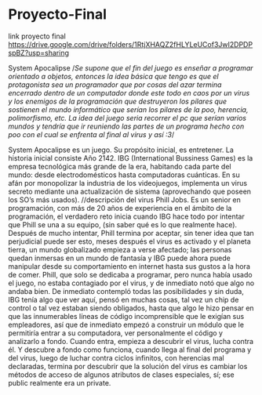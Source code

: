 # Proyecto-Final

link proyecto final https://drive.google.com/drive/folders/1RtjXHAQZ2fHLYLeUCof3JwI2DPDPspBZ?usp=sharing

System Apocalipse
/*Se supone que el fin del juego es enseñar a programar orientado a objetos, entonces la idea básica que tengo es que el protagonista sea un programador que por cosas del azar termina encerrado dentro de un computador donde este todo en caos por un virus y los enemigos de la programación que destruyeron los pilares que sostienen el mundo informático que serían los pilares de la poo, herencia, polimorfismo, etc.
La idea del juego seria recorrer el pc que serían varios mundos y tendría que ir reuniendo las partes de un programa hecho con poo con el cual se enfrenta al final al virus y así :3*/

System Apocalipse es un juego. Su propósito inicial, es entretener.
La historia inicial consiste 
Año 2142. IBG (International Bussiness Games) es la empresa tecnológica más grande de la era, habitando cada parte del mundo: desde electrodomésticos hasta computadoras cuánticas. En su afán por monopolizar la industria de los videojuegos, implementa un virus secreto mediante una actualización de sistema (aprovechando que poseen los SO’s  más usados).
//descripción del virus
Phill Jobs. Es un senior en programación, con más de 20 años de experiencia en el ámbito de la programación, el verdadero reto inicia cuando IBG hace todo por intentar que Phill se una a su equipo, (sin saber qué es lo que realmente hace). Después de mucho intentar, Phill termina por aceptar, sin tener idea que tan perjudicial puede ser esto, meses después el virus es activado y el planeta tierra, un mundo globalizado empieza a verse afectado; las personas quedan inmersas en un mundo de fantasía y IBG puede ahora puede manipular desde su comportamiento en internet hasta sus gustos a la hora de comer. Phill, que solo se dedicaba a programar, pero nunca había usado el juego, no estaba contagiado por el virus, y de inmediato notó que algo no andaba bien. 
De inmediato contempló todas las posibilidades y sin duda, IBG tenía algo que ver aquí, pensó en muchas cosas, tal vez un chip de control o tal vez estaban siendo obligados, hasta que algo le hizo pensar en que las innumerables líneas de código incomprensible que le exigían sus empleadores, así que de inmediato empezó a construir un módulo que le permitiría entrar a su computadora, ver personalmente el código y analizarlo a fondo. 
Cuando entra, empieza a descubrir el virus, lucha contra él. Y descubre a fondo como funciona, cuando llega al final del programa y del virus, luego de luchar contra ciclos infinitos, con herencias mal declaradas, termina por descubrir que la solución del virus es cambiar los métodos de acceso de algunos atributos de clases especiales, sí; ese public realmente era un private.

